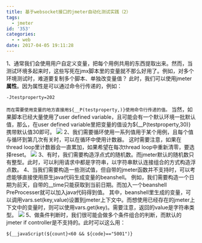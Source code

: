 ```yaml
---
title: 基于websocket接口的jmeter自动化测试实践（2）
tags:
  - jmeter
id: '353'
categories:
  - - web
date: 2017-04-05 19:11:28
---
```


1、通常我们会使用用户自定义变量，把每个用例共用的东西提取出来。然而，当测试环境多起来时，这些写死在jmx脚本里的变量就不那么好用了。例如，对多个环境测试时，难道要复制多个脚本、单独改变量值？ 此时，我们可以使用jmeter**属性**。因为属性是可以通过命令行传递的，例如：
<!-- more -->
```
-Jtestproperty=202
```

`而在需要使用变量的地方直接用${__P(testproperty,)}使用命令行传递的值。` 当然，如果脚本已经大量使用了user defined variable，且可能会有一个默认环境一批默认值，那么，在user defined variable里把变量的值设为${\_\_P(testproperty,30)}携带默认值30即可。 ![](https://www.taohui.pub/wp-content/uploads/2017/03/jmeter属性的使用-2.jpg) 2、我们需要循环使用一系列值用于某个用例，且每个值与循环到第几次有关时，可以在循环中使用计数器。 这时需要注意，如果在thread loop里计数器会一直累加，如果希望在每次thread loop中重新清零，要选择reset。 ![](https://www.taohui.pub/wp-content/uploads/2017/03/jmeter计数器-2.jpg) 3、有时，我们需要构造浮点式的随机数。而jmeter默认的随机数只有整型。此时，可以利用请求中都是字符串，以字符串默认连接组合的方式构造浮点数。 4、当我们需要构造一些测试值，但自带的jmeter函数并不支持时，可以考虑能够直接使用原生java代码生成变量的beanshell。 例如，我们需要构造一个日期为前天，自带的\_\_time只能获取到当前日期。而加入一个beanshell PreProcesser就可以加入java代码得到值。 其中，beanshell里生成的变量，可以调用vars.set(key,value)设置到jmeter上下文中。而想使用已经存在的jmeter上下文中的变量时，则可以使用vars.get(key)。需要注意，返回的value是字符串类型。 ![](https://www.taohui.pub/wp-content/uploads/2017/04/jmeter的beanshell_PreProcesser-2.jpg) 5、做条件判断时，我们很可能会做多个条件组合的判断，而默认的jmeter if controller是不支持的。此时可以这么用：

```
${__javaScript(${count}<60 && ${code}=="5001")}
```